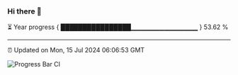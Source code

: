 ### Hi there 👋

⏳ Year progress { ████████████████▁▁▁▁▁▁▁▁▁▁▁▁▁▁ } 53.62 %

---

⏰ Updated on Mon, 15 Jul 2024 06:06:53 GMT

![Progress Bar CI](https://github.com/liununu/liununu/workflows/Progress%20Bar%20CI/badge.svg)
